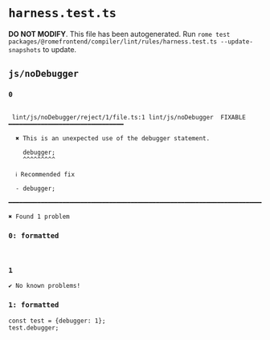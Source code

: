 # `harness.test.ts`

**DO NOT MODIFY**. This file has been autogenerated. Run `rome test packages/@romefrontend/compiler/lint/rules/harness.test.ts --update-snapshots` to update.

## `js/noDebugger`

### `0`

```

 lint/js/noDebugger/reject/1/file.ts:1 lint/js/noDebugger  FIXABLE  ━━━━━━━━━━━━━━━━━━━━━━━━━━━━━━━━

  ✖ This is an unexpected use of the debugger statement.

    debugger;
    ^^^^^^^^^

  ℹ Recommended fix

  - debugger;

━━━━━━━━━━━━━━━━━━━━━━━━━━━━━━━━━━━━━━━━━━━━━━━━━━━━━━━━━━━━━━━━━━━━━━━━━━━━━━━━━━━━━━━━━━━━━━━━━━━━

✖ Found 1 problem

```

### `0: formatted`

```


```

### `1`

```
✔ No known problems!

```

### `1: formatted`

```
const test = {debugger: 1};
test.debugger;

```
